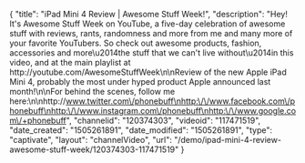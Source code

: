 {
    "title": "iPad Mini 4 Review | Awesome Stuff Week!",
    "description": "Hey! It's Awesome Stuff Week on YouTube, a five-day celebration of awesome stuff with reviews, rants, randomness and more from me and many more of your favorite YouTubers. So check out awesome products, fashion, accessories and more\u2014the stuff that we can't live without\u2014in this video, and at the main playlist at http:\/\/youtube.com\/AwesomeStuffWeek\n\nReview of the new Apple iPad Mini 4, probably the most under hyped product Apple announced last month!\n\nFor behind the scenes, follow me here:\n\nhttp:\/\/www.twitter.com\/phonebuff\nhttp:\/\/www.facebook.com\/phonebuff\nhttp:\/\/www.instagram.com\/phonebuff\nhttp:\/\/www.google.com\/+phonebuff",
    "channelid": "120374303",
    "videoid": "117471519",
    "date_created": "1505261891",
    "date_modified": "1505261891",
    "type": "captivate",
    "layout": "channelVideo",
    "url": "\/demo\/ipad-mini-4-review-awesome-stuff-week\/120374303-117471519"
}